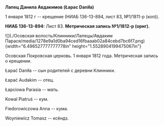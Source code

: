 **Лапец Данила Авдакимов (Łapac Daniła)**

1 января 1812 г -- крещение (НИАБ 136-13-894, лист 83, №1/1811-р (коп)).

**НИАБ 136-13-894:** Лист 83. **Метрическая запись №1/1812-р (ориг).**

![](./Осовская волость/Клинники/Лапецы/Авдаким Парася/media/1278e9a1d0ba94ced16fbaaab02a84cebd7bc6f7.png){width="6.496527777777778in"
height="1.5528904199475067in"}

Осовская Покровская церковь. 1 января 1812 года. Метрическая запись о
крещении.

Łapać Daniła -- сын родителей с деревни Клинники.

Łapać Audakim -- отец.

Łapciowa Parasia -- мать.

Kowal Piatruś -- кум.

Fiedorowiczowa Anna -- кума.

Woyniewicz Tomasz -- ксёндз.
